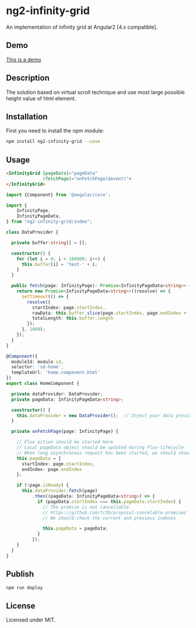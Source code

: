 # ng2-infinity-grid

An implementation of infinity grid at Angular2 [4.x compatible].

## Demo

[This is a demo](https://apoterenko.github.io/ng2-infinity-grid)

## Description

The solution based on virtual scroll technique and use most large possible height value of html element.

## Installation

First you need to install the npm module:
```sh
npm install ng2-infinity-grid --save
```

## Usage

```html
<InfinityGrid [pageData]="pageData"
              (fetchPage)="onFetchPage($event)">
</InfinityGrid>
```

```typescript
import {Component} from '@angular/core';

import {
    InfinityPage,
    InfinityPageData,
} from "ng2-infinity-grid/index";

class DataProvider {

  private buffer:string[] = [];

  constructor() {
    for (let i = 0; i < 100000; i++) {
      this.buffer[i] = 'test-' + i;
    }
  }

  public fetch(page: InfinityPage): Promise<InfinityPageData<string>> {
    return new Promise<InfinityPageData<string>>((resolve) => {
      setTimeout(() => {
        resolve({
          startIndex: page.startIndex,
          rawData: this.buffer.slice(page.startIndex, page.endIndex + 1),
          totalLength: this.buffer.length
        });
      }, 1000);
    });
  }
}

@Component({
  moduleId: module.id,
  selector: 'sd-home',
  templateUrl: 'home.component.html'
})
export class HomeComponent {

  private dataProvider: DataProvider;
  private pageData: InfinityPageData<string>;

  constructor() {
    this.dataProvider = new DataProvider();  // Inject your data provider here
  }

  private onFetchPage(page: InfinityPage) {

    // Flux action should be started here
    // Local pageData object should be updated during Flux-lifecycle
    // When long asynchronous request has been started, we should show loading rows in grid
    this.pageData = {
      startIndex: page.startIndex,
      endIndex: page.endIndex
    };

    if (!page.isReady) {
      this.dataProvider.fetch(page)
          .then((pageData: InfinityPageData<string>) => {
            if (pageData.startIndex === this.pageData.startIndex) {
              // The promise is not cancellable
              // https://github.com/tc39/proposal-cancelable-promises
              // We should check the current and previous indexes

              this.pageData = pageData;
            }
          });
    }
  }
}
```

## Publish

```sh
npm run deploy
```

## License

Licensed under MIT.